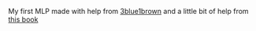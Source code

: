My first MLP made with help from [3blue1brown](https://www.youtube.com/playlist?list=PLZHQObOWTQDNU6R1_67000Dx_ZCJB-3pi) and a little bit of help from [this book](http://neuralnetworksanddeeplearning.com/index.html)
